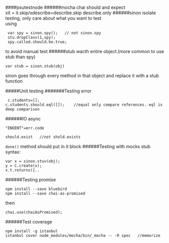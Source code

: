 ####psutestnode
######mocha chai
should and expect  
xit = it.skip/xdescribe=describe.skip
describe.only
######sinon
isolate testing, only care about what you want to test  
using
```
 var spy = sinon.spy();   // not sinon.spy
 stu.dropClass(1,spy);
 spy.called.should.be.true;
 ```
 to avoid manual test
 ######stub
 wacth entire object.(more common to use stub than spy)
 ```
 var stub = sinon.stub(obj)
 ```
 sinon goes through every method in that object and replace it with a stub function
 
 #####Unit testing
 #######Testing error
 ```
  c.students=[];
 c.students.should.eql([]);    //equal only compare references. eql is deep comparison
 ```
 
 ######IO async
 ```
 "ENOENT"=err.code
 
 should.exist   //not shold.exists
 ```
 ```done()``` 
 method should put in it block
 ######Testing with mocks
 stub syntax:
 ```
 var x = sinon.stuv(obj);
 y = C.create(x);
 x.t.returns({..
 ```
 ######Testing promise
 ```
 npm install --save bluebird
 npm install --save chai-as-promised
```
then
```
chai.use(chaiAsPromised);
```

######Test coverage
```
npm install -g istanbul
istanbul cover node_modules/mocha/bin/_mocha -- -R spec   //memorize
```
